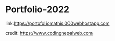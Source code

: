 # Portfolio-2022






link:https://portofoliomathis.000webhostapp.com









credit: https://www.codingnepalweb.com
